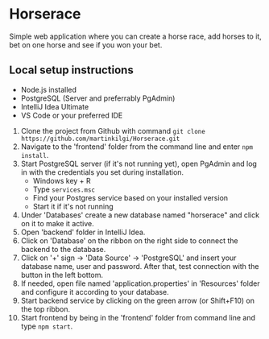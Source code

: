 # Horserace

Simple web application where you can create a horse race, add horses to it, bet on one horse and see if you won your bet.

## Local setup instructions

  * Node.js installed
  * PostgreSQL (Server and preferrably PgAdmin)
  * IntelliJ Idea Ultimate
  * VS Code or your preferred IDE

1. Clone the project from Github with command ```git clone https://github.com/martinkilgi/Horserace.git```
2. Navigate to the 'frontend' folder from the command line and enter ```npm install```.
3. Start PostgreSQL server (if it's not running yet), open PgAdmin and log in with the credentials you set during installation.
     * Windows key + R
     * Type ```services.msc```
     * Find your Postgres service based on your installed version
     * Start it if it's not running
4. Under 'Databases' create a new database named "horserace" and click on it to make it active.
5. Open 'backend' folder in IntelliJ Idea.
6. Click on 'Database' on the ribbon on the right side to connect the backend to the database.
9. Click on '+' sign -> 'Data Source' -> 'PostgreSQL' and insert your database name, user and password. After that, test connection with the button in the left bottom.
10. If needed, open file named 'application.properties' in 'Resources' folder and configure it according to your database.
11. Start backend service by clicking on the green arrow (or Shift+F10) on the top ribbon.
12. Start frontend by being in the 'frontend' folder from command line and type ```npm start```.
